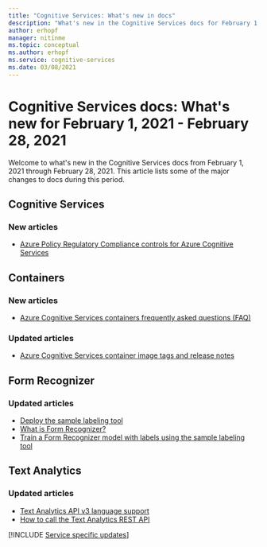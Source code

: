 ```yaml
---
title: "Cognitive Services: What's new in docs"
description: "What's new in the Cognitive Services docs for February 1, 2020 - February 28, 2020."
author: erhopf
manager: nitinme
ms.topic: conceptual
ms.author: erhopf
ms.service: cognitive-services
ms.date: 03/08/2021
---
```


# Cognitive Services docs: What's new for February 1, 2021 - February 28, 2021

Welcome to what's new in the Cognitive Services docs from February 1, 2021 through February 28, 2021. This article lists some of the major changes to docs during this period.

## Cognitive Services

### New articles

- [Azure Policy Regulatory Compliance controls for Azure Cognitive Services](security-controls-policy.md)

## Containers

### New articles

- [Azure Cognitive Services containers frequently asked questions (FAQ)](/azure/cognitive-services/containers/container-faq)

### Updated articles

- [Azure Cognitive Services container image tags and release notes](/azure/cognitive-services/containers/container-image-tags)

## Form Recognizer

### Updated articles

- [Deploy the sample labeling tool](/azure/cognitive-services/form-recognizer/deploy-label-tool)
- [What is Form Recognizer?](/azure/cognitive-services/form-recognizer/overview)
- [Train a Form Recognizer model with labels using the sample labeling tool](/azure/cognitive-services/form-recognizer/quickstarts/label-tool)

## Text Analytics

### Updated articles

- [Text Analytics API v3 language support](/azure/cognitive-services/text-analytics/language-support)
- [How to call the Text Analytics REST API](/azure/cognitive-services/text-analytics/how-tos/text-analytics-how-to-call-api)

[!INCLUDE [Service specific updates](./includes/service-specific-updates.md)]